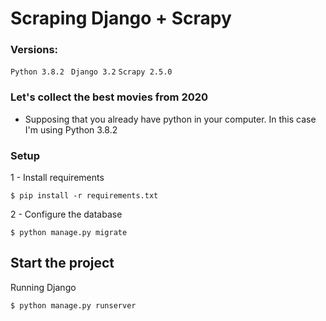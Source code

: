 # Scraping Django + Scrapy
### Versions:
`Python 3.8.2 `
`Django 3.2`
`Scrapy 2.5.0`

### Let's collect the best movies from 2020
* Supposing that you already have python in your computer. 
  In this case I'm using Python 3.8.2

### Setup
1 - Install requirements
````
$ pip install -r requirements.txt
````
2 - Configure the database
````
$ python manage.py migrate
````

## Start the project
Running Django
````
$ python manage.py runserver
````
